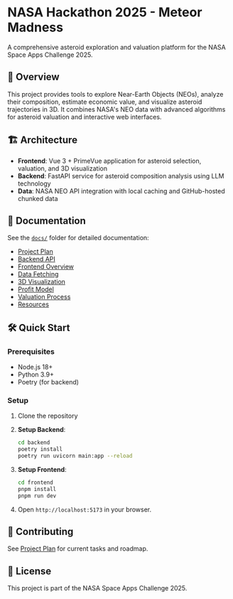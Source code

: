# NASA Hackathon 2025 - Meteor Madness

A comprehensive asteroid exploration and valuation platform for the NASA Space Apps Challenge 2025.

## 🚀 Overview

This project provides tools to explore Near-Earth Objects (NEOs), analyze their composition, estimate economic value, and visualize asteroid trajectories in 3D. It combines NASA's NEO data with advanced algorithms for asteroid valuation and interactive web interfaces.

## 🏗️ Architecture

- **Frontend**: Vue 3 + PrimeVue application for asteroid selection, valuation, and 3D visualization
- **Backend**: FastAPI service for asteroid composition analysis using LLM technology
- **Data**: NASA NEO API integration with local caching and GitHub-hosted chunked data

## 📁 Documentation

See the [`docs/`](./docs/) folder for detailed documentation:

- [Project Plan](./docs/project-plan.md)
- [Backend API](./docs/backend-api.md)
- [Frontend Overview](./docs/frontend-overview.md)
- [Data Fetching](./docs/data-fetching.md)
- [3D Visualization](./docs/3d-visualization.md)
- [Profit Model](./docs/profit-model.md)
- [Valuation Process](./docs/valuation-process.md)
- [Resources](./docs/resources.md)

## 🛠️ Quick Start

### Prerequisites
- Node.js 18+
- Python 3.9+
- Poetry (for backend)

### Setup

1. Clone the repository

2. **Setup Backend**:
   ```bash
   cd backend
   poetry install
   poetry run uvicorn main:app --reload
   ```

3. **Setup Frontend**:
   ```bash
   cd frontend
   pnpm install
   pnpm run dev
   ```

4. Open `http://localhost:5173` in your browser.

## 🤝 Contributing

See [Project Plan](./docs/project-plan.md) for current tasks and roadmap.

## 📄 License

This project is part of the NASA Space Apps Challenge 2025.
